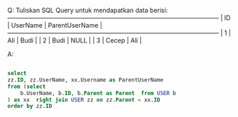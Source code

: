 Q: 
Tuliskan SQL Query untuk mendapatkan data berisi: 
——————————————————————————————————
 | ID | UserName | ParentUserName | 
—————————————————————————————————— | 
 1 | Ali | Budi | 
| 2 | Budi | NULL | 
| 3 | Cecep | Ali | 

A: 
```SQL

select
zz.ID, zz.UserName, xx.Username as ParentUserName
from (select
	b.UserName, b.ID, b.Parent as Parent  from USER b 
) as xx  right join USER zz on zz.Parent = xx.ID
order by zz.ID

```
